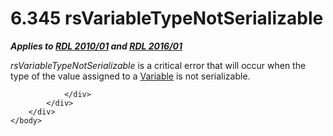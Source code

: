 <html dir="LTR" xmlns:mshelp="http://msdn.microsoft.com/mshelp" xmlns:ddue="http://ddue.schemas.microsoft.com/authoring/2003/5" xmlns:xlink="http://www.w3.org/1999/xlink" xmlns:tool="http://www.microsoft.com/tooltip">
    <head>
        <meta http-equiv="Content-Type" content="text/html; CHARSET=utf-8"></meta>
        <meta name="save" content="history"></meta>
        <title>6.345 rsVariableTypeNotSerializable</title>
        <xml>
            <mshelp:toctitle title="6.345 rsVariableTypeNotSerializable"></mshelp:toctitle>
            <mshelp:rltitle title="[MS-RDL]: rsVariableTypeNotSerializable"></mshelp:rltitle>
            <mshelp:keyword index="A" term="4f041b2e-3654-4afe-8eea-1a4bae990dde"></mshelp:keyword>
            <mshelp:attr name="DCSext.ContentType" value="open specification"></mshelp:attr>
            <mshelp:attr name="AssetID" value="4f041b2e-3654-4afe-8eea-1a4bae990dde"></mshelp:attr>
            <mshelp:attr name="TopicType" value="kbRef"></mshelp:attr>
            <mshelp:attr name="DCSext.Title" value="[MS-RDL]: rsVariableTypeNotSerializable" />
        </xml>
    </head>
    <body>
        <div id="header">
            <h1 class="heading">6.345 rsVariableTypeNotSerializable</h1>
        </div>
        <div id="mainSection">
            <div id="mainBody">
                <div id="allHistory" class="saveHistory"></div>
                <div id="sectionSection0" class="section" name="collapseableSection">
                    

<p><b><i>Applies to </i></b><a href="3428e690-a348-4ec7-8a6a-8efb42d2cdee.htm"><b><i>RDL 2010/01</i></b></a><b><i>
and </i></b><a href="52ce3983-2bfc-4e72-9359-42aaf5fe4509.htm"><b><i>RDL 2016/01</i></b></a></p>

<p><i>rsVariableTypeNotSerializable</i> is a critical error
that will occur when the type of the value assigned to a <a href="fc2c2c96-ec36-47c2-b156-a6d8c0cbabd8.htm">Variable</a> is not
serializable.</p>


                </div>
            </div>
        </div>
    </body>
</html>